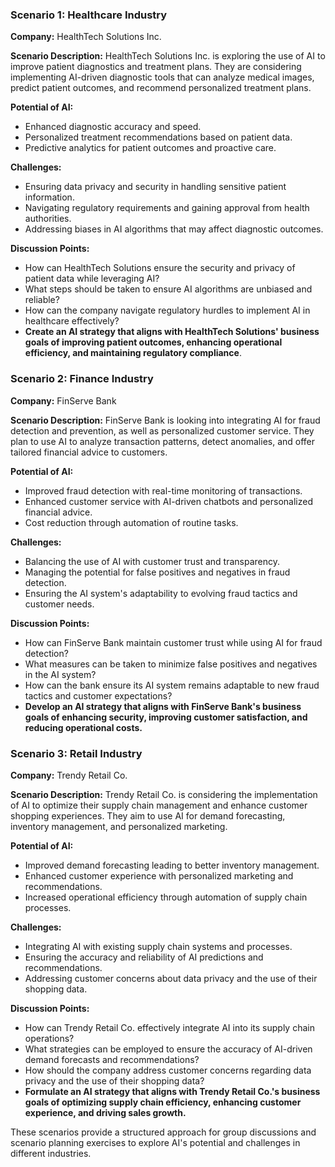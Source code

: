 



### Scenario 1: Healthcare Industry
**Company:** HealthTech Solutions Inc.

**Scenario Description:**
HealthTech Solutions Inc. is exploring the use of AI to improve patient diagnostics and treatment plans. They are considering implementing AI-driven diagnostic tools that can analyze medical images, predict patient outcomes, and recommend personalized treatment plans.

**Potential of AI:**
- Enhanced diagnostic accuracy and speed.
- Personalized treatment recommendations based on patient data.
- Predictive analytics for patient outcomes and proactive care.

**Challenges:**
- Ensuring data privacy and security in handling sensitive patient information.
- Navigating regulatory requirements and gaining approval from health authorities.
- Addressing biases in AI algorithms that may affect diagnostic outcomes.

**Discussion Points:**
- How can HealthTech Solutions ensure the security and privacy of patient data while leveraging AI?
- What steps should be taken to ensure AI algorithms are unbiased and reliable?
- How can the company navigate regulatory hurdles to implement AI in healthcare effectively?
- **Create an AI strategy that aligns with HealthTech Solutions' business goals of improving patient outcomes, enhancing operational efficiency, and maintaining regulatory compliance**.

### Scenario 2: Finance Industry
**Company:** FinServe Bank

**Scenario Description:**
FinServe Bank is looking into integrating AI for fraud detection and prevention, as well as personalized customer service. They plan to use AI to analyze transaction patterns, detect anomalies, and offer tailored financial advice to customers.

**Potential of AI:**
- Improved fraud detection with real-time monitoring of transactions.
- Enhanced customer service with AI-driven chatbots and personalized financial advice.
- Cost reduction through automation of routine tasks.

**Challenges:**
- Balancing the use of AI with customer trust and transparency.
- Managing the potential for false positives and negatives in fraud detection.
- Ensuring the AI system's adaptability to evolving fraud tactics and customer needs.

**Discussion Points:**
- How can FinServe Bank maintain customer trust while using AI for fraud detection?
- What measures can be taken to minimize false positives and negatives in the AI system?
- How can the bank ensure its AI system remains adaptable to new fraud tactics and customer expectations?
- **Develop an AI strategy that aligns with FinServe Bank's business goals of enhancing security, improving customer satisfaction, and reducing operational costs.**

### Scenario 3: Retail Industry
**Company:** Trendy Retail Co.

**Scenario Description:**
Trendy Retail Co. is considering the implementation of AI to optimize their supply chain management and enhance customer shopping experiences. They aim to use AI for demand forecasting, inventory management, and personalized marketing.

**Potential of AI:**
- Improved demand forecasting leading to better inventory management.
- Enhanced customer experience with personalized marketing and recommendations.
- Increased operational efficiency through automation of supply chain processes.

**Challenges:**
- Integrating AI with existing supply chain systems and processes.
- Ensuring the accuracy and reliability of AI predictions and recommendations.
- Addressing customer concerns about data privacy and the use of their shopping data.

**Discussion Points:**
- How can Trendy Retail Co. effectively integrate AI into its supply chain operations?
- What strategies can be employed to ensure the accuracy of AI-driven demand forecasts and recommendations?
- How should the company address customer concerns regarding data privacy and the use of their shopping data?
- **Formulate an AI strategy that aligns with Trendy Retail Co.'s business goals of optimizing supply chain efficiency, enhancing customer experience, and driving sales growth.**

These scenarios provide a structured approach for group discussions and scenario planning exercises to explore AI's potential and challenges in different industries.
